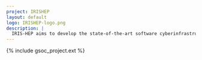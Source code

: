 ```yaml
---
project: IRISHEP
layout: default
logo: IRISHEP-logo.png
description: |
  IRIS-HEP aims to develop the state-of-the-art software cyberinfrastructure required for the challenges of data intensive scientific research at the High Luminosity Large Hadron Collider (HL-LHC) at CERN, and other planned HEP experiments of the 2020's.
---
```


{% include gsoc_project.ext %}
